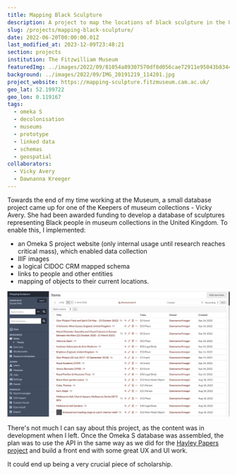 ```yaml
---
title: Mapping Black Sculpture
description: A project to map the locations of black sculpture in the UK
slug: /projects/mapping-black-sculpture/
date: 2022-06-20T00:00:00.01Z
last_modified_at: 2023-12-09T23:48:21
section: projects
institution: The Fitzwilliam Museum
featuredImg: ../images/2022/09/81054a89307570df8d056cae72911e95043b8344.jpg
background: ../images/2022/09/IMG_20191219_114201.jpg
project_website: https://mapping-sculpture.fitzmuseum.cam.ac.uk/
geo_lat: 52.199722
geo_lon: 0.119167
tags:
  - omeka S
  - decolonisation
  - museums
  - prototype
  - linked data
  - schemas
  - geospatial
collaborators:
  - Vicky Avery
  - Dawnanna Kreeger
---
```


Towards the end of my time working at the Museum, a small database project came up for one of 
the Keepers of museum collections - Vicky Avery. She had been awarded funding to develop a database of 
sculptures representing Black people in museum collections in the United Kingdom. To enable this, I 
implemented:

* an Omeka S project website (only internal usage until research reaches critical mass), which 
enabled data collection
* IIIF images
* a logical CIDOC CRM mapped schema
* links to people and other entities
* mapping of objects to their current locations.

![A screenshot from Omeka S](../images/2022/09/mappingSculpture.jpg)

There's not much I can say about this project, as the content was in development when I left. Once the Omeka S database was 
assembled, the plan was to use the API in the same way as we did for the [Hayley Papers project](https://amor.fitzmuseum.cam.ac.uk) and
build a front end with some great UX and UI work.

It could end up being a very crucial piece of scholarship. 
